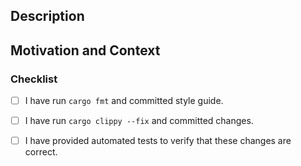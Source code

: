 ## Description
<!--- Please describe your changes in detail -->

## Motivation and Context
<!--- Why is this change required? What problem does it solve? -->
<!-- Please reference the issue tracking number that this pull request relates to -->


<!-- Which ticket / issue does this pull request close? -->
<!--- eg. "Closes #1" -->

### Checklist
<!--- Please check all the boxes that apply. --->
- [ ] I have run `cargo fmt` and committed style guide.
- [ ] I have run `cargo clippy --fix` and committed changes.
- [ ] I have provided automated tests to verify that these changes are correct.


